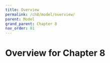```yaml
---
title: Overview
permalink: /ch8/model/overview/
parent: Model
grand_parent: Chapter 8
nav_order: 81
---
```


# Overview for Chapter 8
